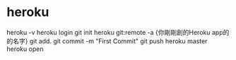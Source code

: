 # heroku

heroku -v
heroku login
git init
heroku git:remote -a {你剛剛創的Heroku app的的名字}
git add.
git commit -m "First Commit"
git push heroku master
heroku open